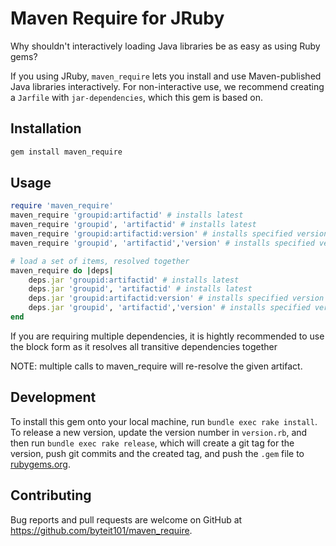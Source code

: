 # Maven Require for JRuby

Why shouldn't interactively loading Java libraries be as easy as using Ruby gems?

If you using JRuby, `maven_require` lets you install and use Maven-published Java libraries interactively.
For non-interactive use, we recommend creating a `Jarfile` with `jar-dependencies`, which this gem is based on.

## Installation

```ruby
gem install maven_require
```

## Usage

```ruby
require 'maven_require'
maven_require 'groupid:artifactid' # installs latest
maven_require 'groupid', 'artifactid' # installs latest
maven_require 'groupid:artifactid:version' # installs specified version
maven_require 'groupid', 'artifactid','version' # installs specified version

# load a set of items, resolved together
maven_require do |deps|
    deps.jar 'groupid:artifactid' # installs latest
    deps.jar 'groupid', 'artifactid' # installs latest
    deps.jar 'groupid:artifactid:version' # installs specified version
    deps.jar 'groupid', 'artifactid','version' # installs specified version
end
```

If you are requiring multiple dependencies, it is hightly recommended to use the block form as it resolves all transitive dependencies together

NOTE: multiple calls to maven_require will re-resolve the given artifact.

## Development

To install this gem onto your local machine, run `bundle exec rake install`. To release a new version, update the version number in `version.rb`, and then run `bundle exec rake release`, which will create a git tag for the version, push git commits and the created tag, and push the `.gem` file to [rubygems.org](https://rubygems.org).

## Contributing

Bug reports and pull requests are welcome on GitHub at https://github.com/byteit101/maven_require.
